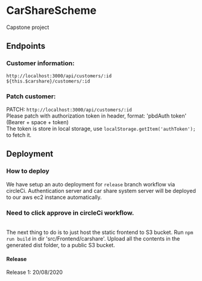 [release-badge]: http://img.shields.io/github/release/UoooBarry/CarShareScheme/all.svg?style=flat
# CarShareScheme
Capstone project

## Endpoints
### Customer information: 
`http://localhost:3000/api/customers/:id` `${this.$carshare}/customers/:id`
<br>

### Patch customer:
PATCH: `http://localhost:3000/api/customers/:id`<br>
        Please patch with authorization token in header, format: 'pbdAuth token' (Bearer + space + token)<br>
        The token is store in local storage, use `localStorage.getItem('authToken');` to fetch it.


## Deployment
### How to deploy
We have setup an auto deployment for  `release` branch workflow via circleCi. Authentication server and car share system server will be deployed to our aws ec2 instance automatically. <h3>Need to click approve in circleCi workflow.</h3><br>
The next thing to do is to just host the static frontend to S3 bucket. Run `npm run build` in dir 'src/Frontend/carshare'. Upload all the contents in the generated dist folder, to a public S3 bucket.
#### Release
Release 1: 20/08/2020
